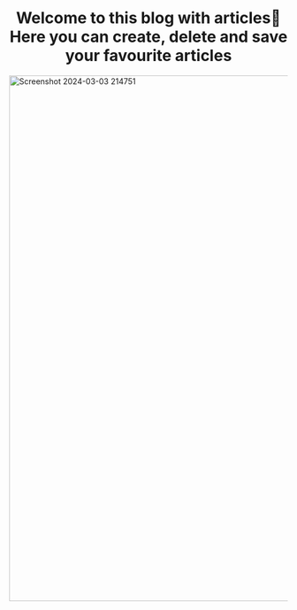 <h1 align="center">Welcome to this blog with articles👋 Here you can create, delete and save your favourite articles</h1>
<img width="950" alt="Screenshot 2024-03-03 214751" src="https://github.com/MartFrida/articles/assets/32392607/e070c6a4-ca5b-428a-a9e3-d88f64e90ad1">
